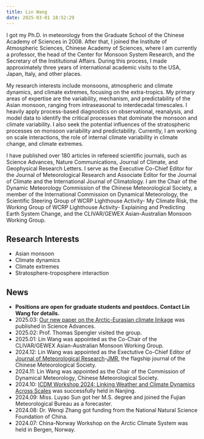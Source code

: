```yaml
---
title: Lin Wang
date: 2025-03-01 18:52:29
---
```


I got my Ph.D. in meteorology from the Graduate School of the Chinese Academy of Sciences in 2008. After that, I joined the Institute of Atmospheric Sciences, Chinese Academy of Sciences, where I am currently a professor, the head of the Center for Monsoon System Research, and the Secretary of the Institutional Affairs. During this process, I made approximately three years of international academic visits to the USA, Japan, Italy, and other places.

My research interests include monsoons, atmospheric and climate dynamics, and climate extremes, focusing on the extra-tropics. My primary areas of expertise are the variability, mechanism, and predictability of the Asian monsoon, ranging from intraseasonal to interdecadal timescales. I heavily apply process-based diagnostics on observational, reanalysis, and model data to identify the critical processes that dominate the monsoon and climate variability. I also seek the potential influences of the stratospheric processes on monsoon variability and predictability. Currently, I am working on scale interactions, the role of internal climate variability in climate change, and climate extremes. 

I have published over 180 articles in refereed scientific journals, such as Science Advances, Nature Communications, Journal of Climate, and Geophysical Research Letters. I serve as the Executive Co-Chief Editor for the Journal of Meteorological Research and Associate Editor for the Journal of Climate and the International Journal of Climatology. I am the Chair of the Dynamic Meteorology Commission of the Chinese Meteorological Society, a member of the International Commission on Dynamical Meteorology, the Scientific Steering Group of WCRP Lighthouse Activity- My Climate Risk, the Working Group of WCRP Lighthouse Activity- Explaining and Predicting Earth System Change, and the CLIVAR/GEWEX Asian-Australian Monsoon Working Group. 

## Research Interests
- Asian monsoon
- Climate dynamics
- Climate extremes
- Stratosphere-troposphere interaction

## News

- **Positions are open for graduate students and postdocs. Contact Lin Wang for details.**
- 2025.03: [Our new paper on the Arctic-Eurasian climate linkage](https://www.science.org/doi/10.1126/sciadv.adq9461) was published in Science Advances.
- 2025.02: Prof. Thomas Spengler visited the group.
- 2025.01: Lin Wang was appointed as the Co-Chair of the CLIVAR/GEWEX Asian-Australian Monsoon Working Group.
- 2024.12: Lin Wang was appointed as the Exectutive Co-Chief Editor of [Journal of Meteorological Research](http://jmr.cmsjournal.net/)-[JMR](https://link.springer.com/journal/13351), the flagship journal of the Chinese Meteorological Society.
- 2024.11: Lin Wang was appointed as the Chair of the Commission of Dynamical Meteorology, Chinese Meteorological Society.
- 2024.10: [ICDM Workshop 2024: Linking Weather and Climate Dynamics Across Scales](https://icdm2024.nju.edu.cn/) was successfully held in Nanjing.
- 2024.09: Miss. Luyao Sun got her M.S. degree and joined the Fujian Meteorological Bureau as a forecaster.
- 2024.08: Dr. Wenqi Zhang got funding from the National Natural Science Foundation of China.
- 2024.07: China-Norway Workshop on the Arctic Climate System was held in Bergen, Norway.
